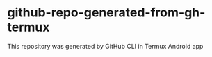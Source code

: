 # github-repo-generated-from-gh-termux
This repository was generated by GitHub CLI in Termux Android app

